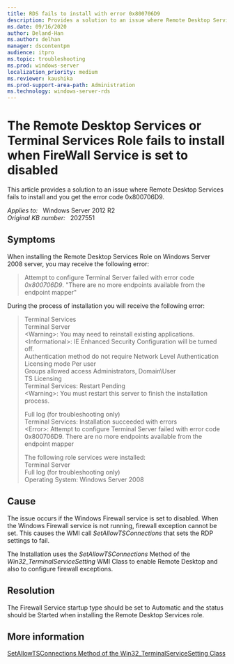 ```yaml
---
title: RDS fails to install with error 0x800706D9
description: Provides a solution to an issue where Remote Desktop Services fails to install and you get the error code 0x800706D9.
ms.date: 09/16/2020
author: Deland-Han
ms.author: delhan
manager: dscontentpm
audience: itpro
ms.topic: troubleshooting
ms.prod: windows-server
localization_priority: medium
ms.reviewer: kaushika
ms.prod-support-area-path: Administration
ms.technology: windows-server-rds
---
```

# The Remote Desktop Services or Terminal Services Role fails to install when FireWall Service is set to disabled

This article provides a solution to an issue where Remote Desktop Services fails to install and you get the error code 0x800706D9.

_Applies to:_ &nbsp; Windows Server 2012 R2  
_Original KB number:_ &nbsp; 2027551

## Symptoms

When installing the Remote Desktop Services Role on Windows Server 2008 server, you may receive the following error:

> Attempt to configure Terminal Server failed with error code *0x800706D9*. "There are no more endpoints available from the endpoint mapper"

During the process of installation you will receive the following error:

> Terminal Services  
Terminal Server  
\<Warning>: You may need to reinstall existing applications.  
\<Informational>: IE Enhanced Security Configuration will be turned off.  
Authentication method do not require Network Level Authentication  
Licensing mode Per user  
Groups allowed access Administrators, Domain\User  
TS Licensing  
Terminal Services: Restart Pending  
\<Warning>: You must restart this server to finish the installation process.  
>
> Full log (for troubleshooting only)  
Terminal Services: Installation succeeded with errors  
\<Error>: Attempt to configure Terminal Server failed with error code 0x800706D9. There are no more endpoints available from the endpoint mapper  
>
> The following role services were installed:  
Terminal Server  
Full log (for troubleshooting only)  
Operating System: Windows Server 2008

## Cause

The issue occurs if the Windows Firewall service is set to disabled. When the Windows Firewall service is not running, firewall exception cannot be set. This causes the WMI call *SetAllowTSConnections* that sets the RDP settings to fail.

The Installation uses the *SetAllowTSConnections* Method of the *Win32_TerminalServiceSetting* WMI Class to enable Remote Desktop and also to configure firewall exceptions.

## Resolution

The Firewall Service  startup type should be set to Automatic and the status should be  Started  when installing the Remote Desktop Services role.

## More information

[SetAllowTSConnections Method of the Win32_TerminalServiceSetting Class](/windows/win32/termserv/win32-terminalservicesetting-setallowtsconnections)
